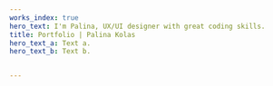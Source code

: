 ```yaml
---
works_index: true
hero_text: I'm Palina, UX/UI designer with great coding skills.
title: Portfolio | Palina Kolas
hero_text_a: Text a.
hero_text_b: Text b.


---
```

<Hero :text="$page.frontmatter.hero_text" />
<Hero :text="$page.frontmatter.hero_text_a" />
<Hero :text="$page.frontmatter.hero_text_b" />
<WorksList />